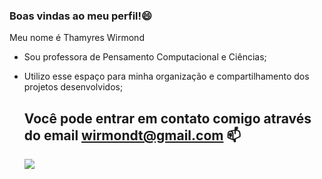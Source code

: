 ### Boas vindas ao meu perfil!😄

Meu nome é Thamyres Wirmond
- Sou professora de Pensamento Computacional e Ciências;
- Utilizo esse espaço para minha organização e compartilhamento dos projetos desenvolvidos;

  ## Você pode entrar em contato comigo através do email wirmondt@gmail.com 📫

  ![](https://media.tenor.com/EnRojaH2AH4AAAAC/confused-meme.gif)
